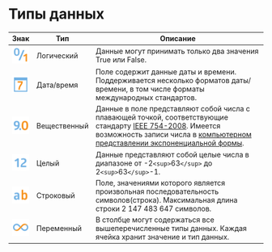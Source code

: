 # Типы данных

 | Знак                                                  | Тип                   | Описание                                                                                                                                                                                                                                                                                                                                                                                                                                                              | 
 | --------                                                  | ------                   | ----------------                                                                                                                                                                                                                                                                                                                                                                                                                                                              | 
 | ![](../media/app/icons/datatype_18/datatype_default-04.svg) | Логический     | Данные могут принимать только два значения True или False.                                                                                                                                                                                                                                                                                                                                                                          | 
 | ![](../media/app/icons/datatype_18/datatype_default-05.svg) | Дата/время      | Поле содержит данные даты и времени. Поддерживается несколько форматов даты/времени, в том числе форматы международных стандартов.                                                                                                                                                                                                                           | 
 | ![](../media/app/icons/datatype_18/datatype_default-03.svg) | Вещественный | Данные в поле представляют собой числа с плавающей точкой, соответствующие стандарту [IEEE 754-2008](https://ru.wikipedia.org/wiki/IEEE_754-2008). Имеется возможность записи числа в [компьютерном представлении экспоненциальной формы](https://ru.wikipedia.org/wiki/Экспоненциальная_запись). | 
 | ![](../media/app/icons/datatype_18/datatype_default-02.svg) | Целый               | Данные представляют собой целые числа в диапазоне от -2`<sup>`63`</sup>` до 2`<sup>`63`</sup>`-1.                                                                                                                                                                                                                                                                                                                                    | 
 | ![](../media/app/icons/datatype_18/datatype_default-01.svg) | Строковый       | Поле, значениями которого является произвольная последовательность символов(строка). Максимальная длина строки 2 147 483 647 символов.                                                                                                                                                                                                                             | 
 | ![](../media/app/icons/datatype_18/datatype_default-06.svg) | Переменный     | В столбце могут содержаться все вышеперечисленные типы данных. Каждая ячейка хранит значение и тип данных.                                                                                                                                                                                                                                                                        | 
